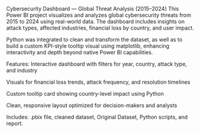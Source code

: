 Cybersecurity Dashboard — Global Threat Analysis (2015–2024)
This Power BI project visualizes and analyzes global cybersecurity threats from 2015 to 2024 using real-world data. The dashboard includes insights on attack types, affected industries, financial loss by country, and user impact.

Python was integrated to clean and transform the dataset, as well as to build a custom KPI-style tooltip visual using matplotlib, enhancing interactivity and depth beyond native Power BI capabilities.

Features:
Interactive dashboard with filters for year, country, attack type, and industry

Visuals for financial loss trends, attack frequency, and resolution timelines

Custom tooltip card showing country-level impact using Python

Clean, responsive layout optimized for decision-makers and analysts

 Includes: .pbix file, cleaned dataset, Original Dataset, Python scripts, and report.
